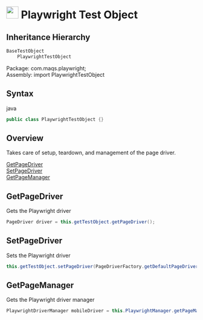 # <img src="resources/MAQS.jpg" height="32" width="32"> Playwright Test Object

## Inheritance Hierarchy
```java
BaseTestObject
    PlaywrightTestObject
```
Package: com.maqs.playwright;  
Assembly: import PlaywrightTestObject

## Syntax
java
```java
public class PlaywrightTestObject {}
```

## Overview
Takes care of setup, teardown, and management of the page driver.

[GetPageDriver](#GetPageDriver)  
[SetPageDriver](#SetPageDriver)  
[GetPageManager](#GetPageManager)     

## GetPageDriver
Gets the Playwright driver
```java
PageDriver driver = this.getTestObject.getPageDriver();
```

## SetPageDriver
Sets the Playwright driver
```java
this.getTestObject.setPageDriver(PageDriverFactory.getDefaultPageDriver());
```

## GetPageManager
Gets the Playwright driver manager
```java
PlaywrightDriverManager mobileDriver = this.PlaywrightManager.getPageManager();
```